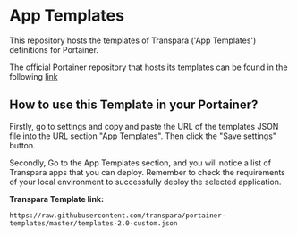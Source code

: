# App Templates
This repository hosts the templates of Transpara ('App Templates') definitions for Portainer. 

The official Portainer repository that hosts its templates can be found in the following [link](https://github.com/portainer/templates)

## How to use this Template in your Portainer?
Firstly, go to settings and copy and paste the URL of the templates JSON file into the URL section "App Templates". Then click the "Save settings" button. 

Secondly, Go to the App Templates section, and you will notice a list of Transpara apps that you can deploy. Remember to check the requirements of your local environment to successfully deploy the selected application.

**Transpara Template link:**

```
https://raw.githubusercontent.com/transpara/portainer-templates/master/templates-2.0-custom.json
```